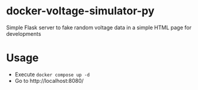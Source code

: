 # docker-voltage-simulator-py

Simple Flask server to fake random voltage data in a simple HTML page for developments

# Usage

- Execute `docker compose up -d`
- Go to http://localhost:8080/


